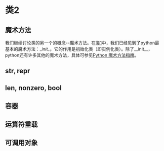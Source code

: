 # 类2

## 魔术方法

我们继续讨论类的另一个的概念--魔术方法。在[类1](https://github.com/im-iron-man/python-gramma/blob/master/7.md)中，我们已经见到了python最基本的魔术方法：\__init\__，它的作用是初始化类（即实例化类）。除了__init__，python还有许多其他的魔术方法，具体可参见[Python 魔术方法指南](http://pycoders-weekly-chinese.readthedocs.io/en/latest/issue6/a-guide-to-pythons-magic-methods.html)。

## __str__, __repr__

## __len__, __nonzero__, __bool__

## 容器

## 运算符重载

## 可调用对象
